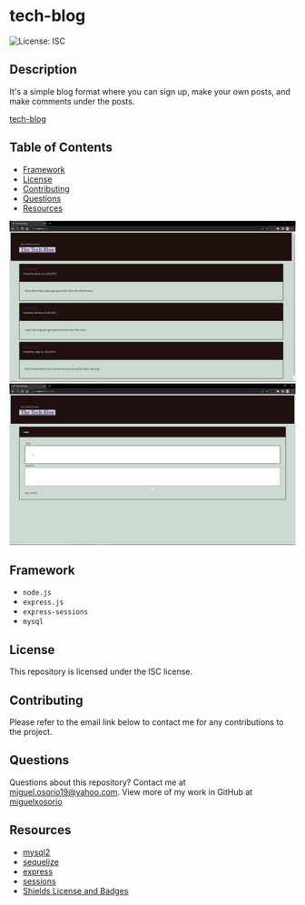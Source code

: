 # tech-blog

![License: ISC](https://img.shields.io/badge/License-ISC-blue.svg)

## Description

It's a simple blog format where you can sign up, make your own posts, and make comments under the posts.

[tech-blog](https://tech-blog--dev.herokuapp.com/)

## Table of Contents

* [Framework](#framework)
* [License](#license)
* [Contributing](#contributing)
* [Questions](#questions)
* [Resources](#resources)

![homepage](https://github.com/miguelxosorio/tech-blog/blob/main/public/assets/homepage.PNG)
![login](https://github.com/miguelxosorio/tech-blog/blob/main/public/assets/login.PNG)

## Framework

* `node.js`
* `express.js`
* `express-sessions`
* `mysql`

## License

This repository is licensed under the ISC license. 

## Contributing

Please refer to the email link below to contact me for any contributions to the project.

## Questions

Questions about this repository? Contact me at [miguel.osorio19@yahoo.com](mailto:miguel.osorio19@yahoo.com). View more of my work in GitHub at [miguelxosorio](https://github.com/miguelxosorio)

## Resources
* [mysql2](https://www.npmjs.com/package/mysql)
* [sequelize](https://www.npmjs.com/package/sequelize)
* [express](https://expressjs.com/)
* [sessions](https://www.npmjs.com/package/express-session)
* [Shields License and Badges](https://shields.io/category/license)